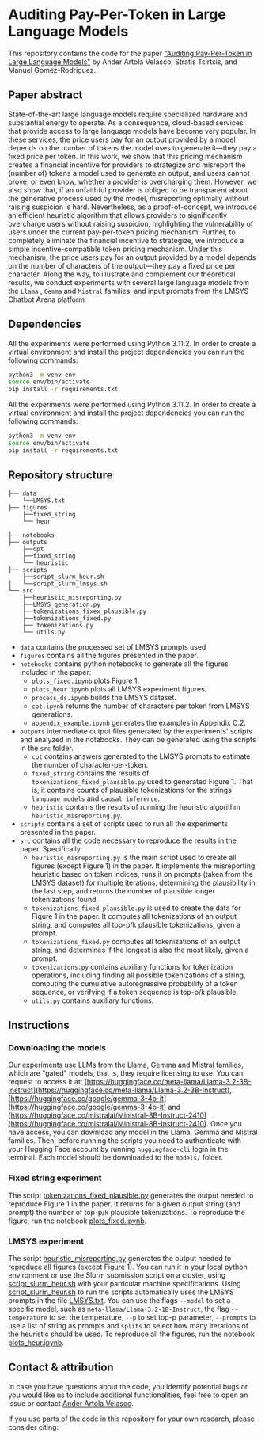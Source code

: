 # Auditing Pay-Per-Token in Large Language Models

This repository contains the code for the paper ["Auditing Pay-Per-Token in Large Language Models"]()
by Ander Artola Velasco, Stratis Tsirtsis, and Manuel Gomez-Rodriguez.


## Paper abstract

State-of-the-art large language models require specialized hardware and substantial energy to operate. As a consequence, cloud-based services that provide access to large language models have become very popular. In these services, the price users pay for an output provided by a model depends on the number of tokens the model uses to generate it—they pay a fixed price per token. In this work, we show that this pricing mechanism creates a financial incentive for providers to strategize and misreport the (number of) tokens a model used to generate an output, and users cannot prove, or even know, whether a provider is overcharging them. However, we also show that, if an unfaithful provider is obliged to be transparent about the generative process used by the model, misreporting optimally without raising suspicion is hard. Nevertheless, as a proof-of-concept, we introduce an efficient heuristic algorithm that allows providers to significantly overcharge users without raising suspicion, highlighting the vulnerability of users under the current pay-per-token pricing mechanism. Further, to completely eliminate the financial incentive to strategize, we introduce a simple incentive-compatible token pricing mechanism. Under this mechanism, the price users pay for an output provided by a model depends on the number of characters of the output—they pay a fixed price per character. Along the way, to illustrate and complement our theoretical results, we conduct experiments with several large language models from the ``Llama`` , ``Gemma`` and ``Mistral`` families, and input prompts from the LMSYS Chatbot Arena platform

## Dependencies

All the experiments were performed using Python 3.11.2. In order to create a virtual environment and install the project dependencies you can run the following commands:

```bash
python3 -m venv env
source env/bin/activate
pip install -r requirements.txt
```


All the experiments were performed using Python 3.11.2. In order to create a virtual environment and install the project dependencies you can run the following commands:


```bash
python3 -m venv env
source env/bin/activate
pip install -r requirements.txt
```

## Repository structure

```
├── data
    └──LMSYS.txt
├── figures
    ├──fixed_string
    └── heur

├── notebooks
├── outputs
    ├──cpt
    ├──fixed_string
    └── heuristic
├── scripts
    ├──script_slurm_heur.sh
│   └──script_slurm_lmsys.sh
└── src
    ├──heuristic_misreporting.py
    ├──LMSYS_generation.py
    ├──tokenizations_fixex_plausible.py
    ├──tokenizations_fixed.py
    ├── tokenizations.py
    └── utils.py
```

- `data` contains the processed set of LMSYS prompts used
- `figures` contains all the figures presented in the paper.
- `notebooks` contains python notebooks to generate all the figures included in the paper:
    - `plots_fixed.ipynb` plots Figure 1.
    - `plots_heur.ipynb` plots all LMSYS experiment figures.
    - `process_ds.ipynb` builds the LMSYS dataset.
    - `cpt.ipynb` returns the number of characters per token from LMSYS generations.
    - `appendix_example.ipynb` generates the examples in Appendix C.2.
- `outputs`  intermediate output files generated by the experiments' scripts and analyzed in the notebooks. They can be generated using the scripts in the `src` folder.
    - `cpt` contains answers generated to the LMSYS prompts to estimate the number of character-per-token.
    - `fixed_string` contains the results of `tokenizations_fixed_plausible.py` used to generated Figure 1. That is, it contains counts of plausible tokenizations for the strings ``language models`` and ``causal inference``.
    - `heuristic` contains the results of running the heuristic algorithm ``heuristic_misreporting.py``.
- `scripts` contains a set of scripts used to run all the experiments presented in the paper. 
- `src` contains all the code necessary to reproduce the results in the paper. Specifically:
  - `heuristic_misreporting.py` is the main script used to create all figures (except Figure 1) in the paper. It implements the misreporting heuristic based on token indices, runs it on prompts (taken from the LMSYS dataset) for multiple iterations, determining the plausibility in the last step, and returns the number of plausible longer tokenizations found.
  - `tokenizations_fixed_plausible.py` is used to create the data for Figure 1 in the paper. It computes all tokenizations of an output string, and computes all top-p/k plausible tokenizations, given a prompt.
  - `tokenizations_fixed.py` computes all tokenizations of an output string, and determines if the longest is also the most likely, given a prompt.
  - `tokenizations.py` contains auxiliary functions for tokenization operations, including finding all possible tokenizations of a string, computing the cumulative autoregressive probability of a token sequence, or verifying if a token sequence is top-p/k plausible.
  - `utils.py` contains auxiliary functions.


## Instructions

### Downloading the models

Our experiments use LLMs from the Llama, Gemma and Mistral families, which are "gated" models, that is, they require licensing to use.
You can request to access it at: [https://huggingface.co/meta-llama/Llama-3.2-3B-Instruct](https://huggingface.co/meta-llama/Llama-3.2-3B-Instruct), [https://huggingface.co/google/gemma-3-4b-it](https://huggingface.co/google/gemma-3-4b-it) and [https://huggingface.co/mistralai/Ministral-8B-Instruct-2410](https://huggingface.co/mistralai/Ministral-8B-Instruct-2410).
Once you have access, you can download any model in the Llama, Gemma and Mistral families.
Then, before running the scripts you need to authenticate with your Hugging Face account by running `huggingface-cli` login in the terminal.
Each model should be downloaded to the `models/` folder.

### Fixed string experiment
The script [tokenizations_fixed_plausible.py](src/tokenizations_fixed_plausible.py) generates the output needed to reproduce Figure 1 in the paper. It returns for a given output string (and prompt) the number of top-p/k plausible tokenizations.
To reproduce the figure, run the notebook [plots_fixed.ipynb](notebooks/plots_fixed.ipynb).

### LMSYS experiment
The script [heuristic_misreporting.py](src/heuristic_misreporting.py) generates the output needed to reproduce all figures (except Figure 1). You can run it in your local python environment or use the Slurm submission script on a cluster, using [script_slurm_heur.sh](scripts/script_slurm_heur.sh) with your particular machine specifications. Using [script_slurm_heur.sh](scripts/script_slurm_heur.sh) to run the scripts automatically uses the LMSYS prompts in the file [LMSYS.txt](data/LMSYS.txt). You can use the flags ``--model`` to set a specific model, such as ``meta-llama/Llama-3.2-1B-Instruct``, the flag ``--temperature`` to set the temperature, ``--p`` to set top-p parameter, ``--prompts`` to use a list of string as prompts and ``splits`` to select how many iterations of the heuristic should be used.
To reproduce all the figures, run the notebook [plots_heur.ipynb](notebooks/plots_heur.ipynb).


## Contact & attribution

In case you have questions about the code, you identify potential bugs or you would like us to include additional functionalities, feel free to open an issue or contact [Ander Artola Velasco](mailto:avelasco@mpi-sws.org).

If you use parts of the code in this repository for your own research, please consider citing:


